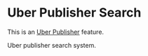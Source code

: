 # Uber Publisher Search

This is an [Uber Publisher](https://www.drupal.org/project/uber_publisher)
 feature.

Uber publisher search system.
